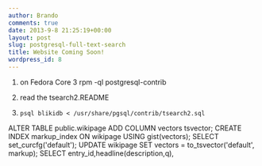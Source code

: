 ```yaml
---
author: Brando
comments: true
date: 2013-9-8 21:25:19+00:00
layout: post
slug: postgresql-full-text-search
title: Website Coming Soon!
wordpress_id: 8
---
```






	
  1. on Fedora Core 3
rpm -ql postgresql-contrib

	
  2. read the tsearch2.README

	
  3.     psql blikidb < /usr/share/pgsql/contrib/tsearch2.sql


ALTER TABLE public.wikipage   ADD COLUMN vectors tsvector;
CREATE INDEX markup_index    ON wikipage    USING gist(vectors);
SELECT set_curcfg('default');
UPDATE wikipage SET vectors = to_tsvector('default', markup);
SELECT entry_id,headline(description,q),

